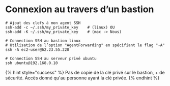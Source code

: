 # Connexion au travers d’un bastion



```text
# Ajout des clefs à mon agent SSH
ssh-add -c ~/.ssh/my_private_key	# (linux) OU
ssh-add -K ~/.ssh/my_private_key	# (mac -> Nous)

# Connection SSH au bastion linux
# Utilisation de l’option "AgentForwarding" en spécifiant le flag "-A" 
ssh -A ec2-user@62.23.55.220

# Connection SSH au serveur privé ubuntu
ssh ubuntu@192.168.0.10
```

{% hint style="success" %}
Pas de copie de la clé privé sur le bastion, + de sécurité. Accès donné qu'au personne ayant la clé privée.
{% endhint %}









